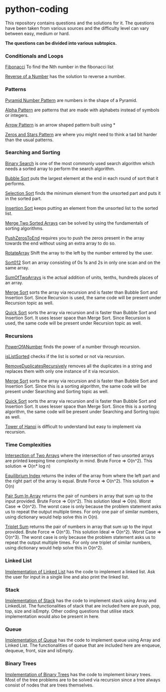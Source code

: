 # python-coding

This repository contains questions and the solutions for it.
The questions have been taken from various sources and the difficulty level can vary between easy, medium or hard.

**The questions can be divided into various subtopics.**

### Conditionals and Loops
[Fibonacci](https://github.com/karanmalh0tra/python-coding/tree/master/NthFibonacciNumber) To find the Nth number in the fibonacci list

[Reverse of a Number](https://github.com/karanmalh0tra/python-coding/tree/master/ReverseOfANumber) has the solution to reverse a number.

### Patterns

[Pyramid Number Pattern](https://github.com/karanmalh0tra/python-coding/tree/master/PyramidNumberPattern) are numbers in the shape of a Pyramid.

[Alpha Pattern](https://github.com/karanmalh0tra/python-coding/blob/master/AlphaPattern) are patterns that are made with alphabets instead of symbols or integers.

[Arrow Pattern](https://github.com/karanmalh0tra/python-coding/tree/master/ArrowPattern) is an arrow shaped pattern built using *

[Zeros and Stars Pattern](https://github.com/karanmalh0tra/python-coding/tree/master/ZerosAndStarsPattern) are where you might need to think a tad bit harder than the usual patterns.

### Searching and Sorting
[Binary Search](https://github.com/karanmalh0tra/python-coding/tree/master/BinarySearch) is one of the most commonly used search algorithm which needs a sorted array to perform the search algorithm.

[Bubble Sort](https://github.com/karanmalh0tra/python-coding/tree/master/BubbleSort) puts the largest element at the end in each round of sort that it performs.

[Selection Sort](https://github.com/karanmalh0tra/python-coding/tree/master/SelectionSort) finds the minimum element from the unsorted part and puts it in the sorted part.

[Insertion Sort](https://github.com/karanmalh0tra/python-coding/tree/master/InsertionSort) keeps putting an element from the unsorted list to the sorted list.

[Merge Two Sorted Arrays](https://github.com/karanmalh0tra/python-coding/tree/master/MergeTwoSortedArrays) can be solved by using the fundamentals of sorting algorithms.

[PushZerosToEnd](https://github.com/karanmalh0tra/python-coding/tree/master/PushZerosToEnd) requires you to push the zeros present in the array towards the end without using an extra array to do so.

[RotateArray](https://github.com/karanmalh0tra/python-coding/tree/master/RotateArray) Shift the array to the left by the number entered by the user.

[Sort012](https://github.com/karanmalh0tra/python-coding/tree/master/Sort012) Sort an array consisting of 0s 1s and 2s in only one scan and on the same array.

[SumOfTwoArrays](https://github.com/karanmalh0tra/python-coding/tree/master/SumOfTwoArrays) is the actual addition of units, tenths, hundreds places of an array.

[Merge Sort](https://github.com/karanmalh0tra/python-coding/tree/master/MergeSort) sorts the array via recursion and is faster than Bubble Sort and Insertion Sort. Since Recursion is used, the same code will be present under Recursion topic as well.

[Quick Sort](https://github.com/karanmalh0tra/python-coding/tree/master/QuickSort) sorts the array via recursion and is faster than Bubble Sort and Insertion Sort. It uses lesser space than Merge Sort. Since Recursion is used, the same code will be present under Recursion topic as well.


### Recursions

[PowerOfANumber](https://github.com/karanmalh0tra/python-coding/tree/master/PowerOfANumber) finds the power of a number through recursion.

[isListSorted](https://github.com/karanmalh0tra/python-coding/tree/master/isListSorted) checks if the list is sorted or not via recursion.

[RemoveDuplicatesRecursively](https://github.com/karanmalh0tra/python-coding/tree/master/RemoveDuplicatesRecursively) removes all the duplicates in a string and replaces them with only one instance of it via recursion.

[Merge Sort](https://github.com/karanmalh0tra/python-coding/tree/master/MergeSort) sorts the array via recursion and is faster than Bubble Sort and Insertion Sort. Since this is a sorting algorithm, the same code will be present under Searching and Sorting topic as well.

[Quick Sort](https://github.com/karanmalh0tra/python-coding/tree/master/QuickSort) sorts the array via recursion and is faster than Bubble Sort and Insertion Sort. It uses lesser space than Merge Sort. Since this is a sorting algorithm, the same code will be present under Searching and Sorting topic as well.

[Tower of Hanoi](https://github.com/karanmalh0tra/python-coding/tree/master/TowerOfHanoi) is difficult to understand but easy to implement via recursion.


### Time Complexities

[Intersection of Two Arrays](https://github.com/karanmalh0tra/python-coding/tree/master/IntersectonOfTwoArrays) where the intersection of two unsorted arrays are printed keeping time complexity in mind. Brute Force => O(n^2). This solution => O(n* log n)

[Equilibrium Index](https://github.com/karanmalh0tra/python-coding/tree/master/ArrayEquilibriumIndex) returns the index of the array from where the left part and the right part of the array is equal. Brute Force => O(n^2). This solution => O(n)

[Pair Sum In Array](https://github.com/karanmalh0tra/python-coding/tree/master/PairSumInArray) returns the pair of numbers in array that sum up to the input provided. Brute Force => O(n^2). This solution Ideal => O(n). Worst Case => O(n^2). The worst case is only because the problem statement asks us to repeat the output multiple times. For only one pair of similar numbers, using dictionary would help solve this in O(n).

[Triplet Sum](https://github.com/karanmalh0tra/python-coding/tree/master/TripletSum) returns the pair of numbers in array that sum up to the input provided. Brute Force => O(n^3). This solution Ideal => O(n^2). Worst Case => O(n^3). The worst case is only because the problem statement asks us to repeat the output multiple times. For only one triplet of similar numbers, using dictionary would help solve this in O(n^2).

### Linked List

[Implementation of Linked List](https://github.com/karanmalh0tra/python-coding/tree/master/LinkedListImplementation) has the code to implement a linked list. Ask the user for input in a single line and also print the linked list.

### Stack

[Implementation of Stack](https://github.com/karanmalh0tra/python-coding/tree/master/StackImplementation) has the code to implement stack using Array and LinkedList. The functionalities of stack that are included here are push, pop, top, size and isEmpty.
Other coding questions that utilise stack implementation would also be present in here.

### Queue

[Implementation of Queue](https://github.com/karanmalh0tra/python-coding/tree/master/QueueImplementation) has the code to implement queue using Array and Linked List. The functionalities of queue that are included here are enqueue, dequeue, front, size and isEmpty.

### Binary Trees

[Implementation of Binary Trees](https://github.com/karanmalh0tra/python-coding/tree/master/BinaryTreeImplementation) has the code to implement binary trees. Most of the tree problems are to be solved via recursion since a tree always consist of nodes that are trees themselves. 
